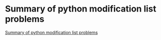 # Summary of python modification list problems
[Summary of python modification list problems](https://aiwithcloud.com/2022/09/16/summary_of_python_modification_list_problems/)